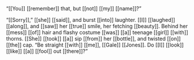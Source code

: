 “[[You]] [[remember]] that, but [[not]] [[my]] [[name]]?”

“[[Sorry]],” [[she]] [[said]], and burst [[into]] laughter. [[I]] [[laughed]] [[along]], and [[saw]] her [[true]] smile, her fetching [[beauty]]. Behind her [[mess]] [[of]] hair and flashy costume [[was]] [[a]] teenage [[girl]] [[with]] thorns. [[She]] [[took]] [[a]] sip [[from]] her [[bottle]], and twisted [[on]] [[the]] cap. “Be straight [[with]] [[me]], [[Gale]] [[Jones]]. Do [[I]] [[look]] [[like]] [[a]] [[fool]] out [[there]]?”